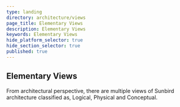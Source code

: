 ```yaml
---
type: landing
directory: architecture/views
page_title: Elementary Views
description: Elementary Views
keywords: Elementary Views
hide_platform_selector: true
hide_section_selector: true
published: true
---
```

## Elementary Views 

From architectural perspective,  there are multiple views of Sunbird architecture  classified as, Logical, Physical  and Conceptual.

